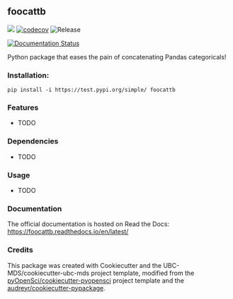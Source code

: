 ## foocattb 

![](https://github.com/TomasBeuzen/foocattb/workflows/build/badge.svg) [![codecov](https://codecov.io/gh/TomasBeuzen/foocattb/branch/master/graph/badge.svg)](https://codecov.io/gh/TomasBeuzen/foocattb) ![Release](https://github.com/TomasBeuzen/foocattb/workflows/Release/badge.svg)

[![Documentation Status](https://readthedocs.org/projects/foocattb/badge/?version=latest)](https://foocattb.readthedocs.io/en/latest/?badge=latest)

Python package that eases the pain of concatenating Pandas categoricals!

### Installation:

```
pip install -i https://test.pypi.org/simple/ foocattb
```

### Features
- TODO

### Dependencies

- TODO

### Usage

- TODO

### Documentation
The official documentation is hosted on Read the Docs: <https://foocattb.readthedocs.io/en/latest/>

### Credits
This package was created with Cookiecutter and the UBC-MDS/cookiecutter-ubc-mds project template, modified from the [pyOpenSci/cookiecutter-pyopensci](https://github.com/pyOpenSci/cookiecutter-pyopensci) project template and the [audreyr/cookiecutter-pypackage](https://github.com/audreyr/cookiecutter-pypackage).
